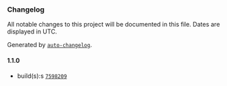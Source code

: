 ### Changelog

All notable changes to this project will be documented in this file. Dates are displayed in UTC.

Generated by [`auto-changelog`](https://github.com/CookPete/auto-changelog).

#### 1.1.0

- build(s):s [`7598209`](https://github.com/JsantanaRoman/actions-test/commit/75982096eda314c6cfacded62b31f9504b80b69c)
